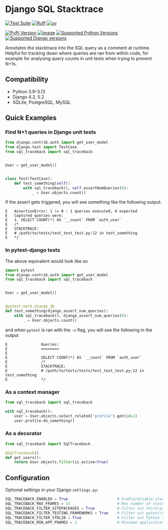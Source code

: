 # Django SQL Stacktrace

[![Test Suite](https://github.com/jvacek/django-traceback-in-sql/actions/workflows/test.yml/badge.svg)](https://github.com/jvacek/django-traceback-in-sql/actions/workflows/test.yml)
[![Ruff](https://img.shields.io/endpoint?url=https://raw.githubusercontent.com/astral-sh/ruff/main/assets/badge/v2.json)](https://github.com/astral-sh/ruff)
[![uv](https://img.shields.io/endpoint?url=https://raw.githubusercontent.com/astral-sh/uv/main/assets/badge/v0.json)](https://github.com/astral-sh/uv)

[![PyPi Version](https://img.shields.io/pypi/v/django-traceback-in-sql.svg)](https://pypi.python.org/pypi/django-traceback-in-sql)
[![image](https://img.shields.io/pypi/l/django-traceback-in-sql.svg)](https://github.com/astral-sh/django-traceback-in-sql/blob/main/LICENSE)
[![Supported Python Versions](https://img.shields.io/pypi/pyversions/django-traceback-in-sql.svg)](https://pypi.python.org/pypi/django-traceback-in-sql)
[![Supported Django versions](https://img.shields.io/pypi/frameworkversions/django/django-traceback-in-sql)](https://pypi.python.org/pypi/django-traceback-in-sql)

Annotates the stacktrace into the SQL query as a comment at runtime. Helpful for tracking down where queries are ran from within code, for example for analysing query counts in unit tests when trying to prevent N+1s.

## Compatibility

- Python 3.9–3.13
- Django 4.2, 5.2
- SQLite, PostgreSQL, MySQL

## Quick Examples

### Find N+1 queries in Django unit tests

```python
from django.contrib.auth import get_user_model
from django.test import TestCase
from sql_traceback import sql_traceback


User = get_user_model()


class Test(TestCase):
    def test_something(self):
        with sql_traceback(), self.assertNumQueries(0):
            _ = User.objects.count()
```

If the assert gets triggered, you will see something like the following output:

```text
E   AssertionError: 1 != 0 : 1 queries executed, 0 expected
E   Captured queries were:
E   1. SELECT COUNT(*) AS `__count` FROM `auth_user`
E   /*
E   STACKTRACE:
E   # /path/to/tests/test_test_test.py:12 in test_something
E   */
```

### In pytest-django tests

The above equivalent would look like so

```python
import pytest
from django.contrib.auth import get_user_model
from sql_traceback import sql_traceback


User = get_user_model()


@pytest.mark.django_db
def test_something(django_assert_num_queries):
    with sql_traceback(), django_assert_num_queries(0):
        _ = User.objects.count()
```

and when `pytest` is ran with the `-v` flag, you will see the following in the output

```text
E               Queries:
E               ========
E
E               SELECT COUNT(*) AS `__count` FROM `auth_user`
E               /*
E               STACKTRACE:
E               # /path/to/tests/tests/test_test_test.py:12 in test_something
E               */
```

### As a context manager

```python
from sql_traceback import sql_traceback

with sql_traceback():
    user = User.objects.select_related('profile').get(id=1)
    user.profile.do_something()
```

### As a decorator

```python
from sql_traceback import SqlTraceback

@SqlTraceback()
def get_users():
    return User.objects.filter(is_active=True)
```

## Configuration

Optional settings in your Django `settings.py`:

```python
SQL_TRACEBACK_ENABLED = True                      # Enable/disable stacktracing (default: True)
SQL_TRACEBACK_MAX_FRAMES = 15                     # Max number of stack frames (default: 15)
SQL_TRACEBACK_FILTER_SITEPACKAGES = True          # Filter out third-party packages (e.g., **django**, requests, pluggy, etc.) (default: True)
SQL_TRACEBACK_FILTER_TESTING_FRAMEWORKS = True    # Filter out pytest/unittest frames (pytest + unittest) (default: True)
SQL_TRACEBACK_FILTER_STDLIB = True                # Filter out Python standard library frames (e.g., threading, contextlib, etc.) (default: True)
SQL_TRACEBACK_MIN_APP_FRAMES = 1                  # Minimum application frames required (default: 1)
```
